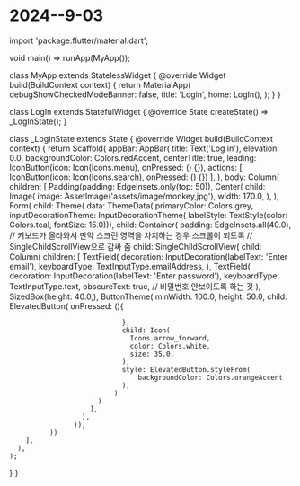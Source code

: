 # 2024--9-03
import 'package:flutter/material.dart';

void main() => runApp(MyApp());

class MyApp extends StatelessWidget {
  @override
  Widget build(BuildContext context) {
    return MaterialApp(
      debugShowCheckedModeBanner: false,
      title: 'Login',
      home: LogIn(),
    );
  }
}

class LogIn extends StatefulWidget {
  @override
  State<LogIn> createState() => _LogInState();
}

class _LogInState extends State<LogIn> {
  @override
  Widget build(BuildContext context) {
    return Scaffold(
      appBar: AppBar(
        title: Text('Log in'),
        elevation: 0.0,
        backgroundColor: Colors.redAccent,
        centerTitle: true,
        leading: IconButton(icon: Icon(Icons.menu), onPressed: () {}),
        actions: <Widget>[
          IconButton(icon: Icon(Icons.search), onPressed: () {})
        ],
      ),
      body: Column(
        children: [
          Padding(padding: EdgeInsets.only(top: 50)),
          Center(
            child: Image(
              image: AssetImage('assets/image/monkey,jpg'),
              width: 170.0,
            ),
          ),
          Form(
              child: Theme(
                data: ThemeData(
                    primaryColor: Colors.grey,
                    inputDecorationTheme: InputDecorationTheme(
                        labelStyle: TextStyle(color: Colors.teal, fontSize: 15.0))),
                child: Container(
                    padding: EdgeInsets.all(40.0),
                    // 키보드가 올라와서 만약 스크린 영역을 차지하는 경우 스크롤이 되도록
                    // SingleChildScrollView으로 감싸 줌
                    child: SingleChildScrollView(
                      child: Column(
                        children: [
                          TextField(
                            decoration: InputDecoration(labelText: 'Enter email'),
                            keyboardType: TextInputType.emailAddress,
                          ),
                          TextField(
                            decoration:
                            InputDecoration(labelText: 'Enter password'),
                            keyboardType: TextInputType.text,
                            obscureText: true, // 비밀번호 안보이도록 하는 것
                          ),
                          SizedBox(height: 40.0,),
                          ButtonTheme(
                              minWidth: 100.0,
                              height: 50.0,
                              child: ElevatedButton(
                                onPressed: (){

                                },
                                child: Icon(
                                  Icons.arrow_forward,
                                  color: Colors.white,
                                  size: 35.0,
                                ),
                                style: ElevatedButton.styleFrom(
                                    backgroundColor: Colors.orangeAccent
                                ),
                              )
                          )
                        ],
                      ),
                    )),
              ))
        ],
      ),
    );
  }
}
